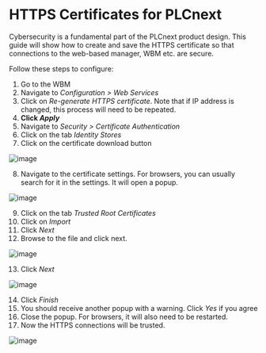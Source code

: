 # HTTPS Certificates for PLCnext
Cybersecurity is a fundamental part of the PLCnext product design. This guide will show how to create and save the HTTPS certificate so that connections to the web-based manager, WBM etc. are secure.

Follow these steps to configure:
1. Go to the WBM
2. Navigate to _Configuration > Web Services_
3. Click on _Re-generate HTTPS certificate_. Note that if IP address is changed, this process will need to be repeated.
4. __Click _Apply___
5. Navigate to _Security > Certificate Authentication_
6. Click on the tab _Identity Stores_
7. Click on the certificate download button

![image](https://github.com/user-attachments/assets/8135444d-d97c-4823-86dd-ca5b06ce0fa5)

8. Navigate to the certificate settings. For browsers, you can usually search for it in the settings. It will open a popup.

![image](https://github.com/user-attachments/assets/09c9794a-935a-47e7-8769-368a8e508264)

9. Click on the tab _Trusted Root Certificates_
10. Click on _Import_
11. Click _Next_
12. Browse to the file and click next.

![image](https://github.com/user-attachments/assets/cfc1f0a0-96d1-4d09-b342-913b1699bfaf)

13. Click _Next_

![image](https://github.com/user-attachments/assets/6f5bd5af-16dd-4a88-8c07-6b35d6929073)

14. Click _Finish_
15. You should receive another popup with a warning. Click _Yes_ if you agree
16. Close the popup. For browsers, it will also need to be restarted.
17. Now the HTTPS connections will be trusted.

![image](https://github.com/user-attachments/assets/9228b6bf-690c-43b1-aeb2-c278ab1833d0)
